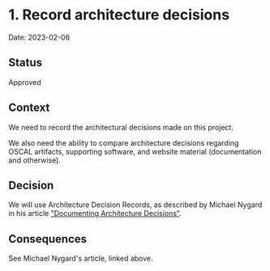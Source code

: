 # 1. Record architecture decisions

Date: 2023-02-06

## Status

Approved

## Context

We need to record the architectural decisions made on this project.

We also need the ability to compare architecture decisions regarding OSCAL artifacts, supporting software, and website material (documentation and otherwise).

## Decision

We will use Architecture Decision Records, as described by Michael Nygard in his article ["Documenting Architecture Decisions"](http://thinkrelevance.com/blog/2011/11/15/documenting-architecture-decisions).

## Consequences

See Michael Nygard's article, linked above.
